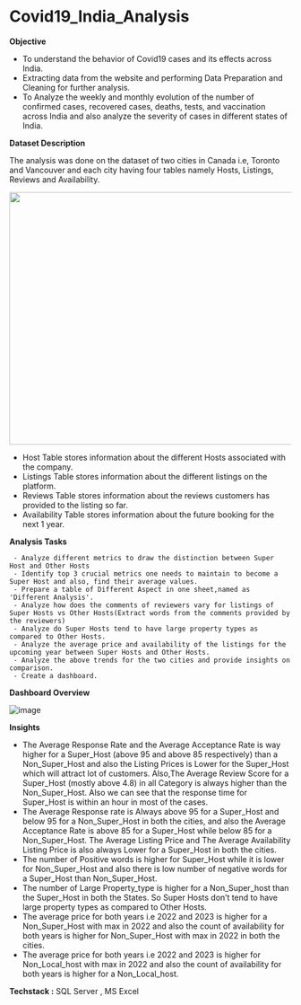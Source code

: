 # Covid19_India_Analysis


**Objective**

- To understand the behavior of Covid19 cases and its effects across India.
- Extracting data from the website and performing Data Preparation and Cleaning for further analysis.
- To Analyze the weekly and monthly evolution of the number of confirmed cases, recovered cases, deaths, tests, and vaccination across India and also analyze the severity of cases in different states of India.

**Dataset Description**

The analysis was done on the dataset of two cities in Canada i.e, Toronto and Vancouver and each city having four tables namely Hosts, Listings, Reviews and Availability.
<p align="center"> <a target="_blank" rel="noopener noreferrer" href="#"><img width="700" height="450" src="https://user-images.githubusercontent.com/108783182/190851874-cd2920a7-b5c7-466e-af68-90923d93851e.png" height="175px"/></a>
     
- Host Table stores information about the different Hosts associated with the company.
- Listings Table stores information about the different listings on the platform.
- Reviews Table stores information about the reviews customers has provided to the listing so far.
- Availability Table stores information about the future booking for the next 1 year.


**Analysis Tasks**

     - Analyze different metrics to draw the distinction between Super Host and Other Hosts
     - Identify top 3 crucial metrics one needs to maintain to become a Super Host and also, find their average values.
     - Prepare a table of Different Aspect in one sheet,named as 'Different Analysis'.
     - Analyze how does the comments of reviewers vary for listings of Super Hosts vs Other Hosts(Extract words from the comments provided by the reviewers)
     - Analyze do Super Hosts tend to have large property types as compared to Other Hosts.
     - Analyze the average price and availability of the listings for the upcoming year between Super Hosts and Other Hosts.
     - Analyze the above trends for the two cities and provide insights on comparison.
     - Create a dashboard.
       
**Dashboard Overview**

![image](https://user-images.githubusercontent.com/108783182/190852845-60529912-8a5d-4f0b-8ce1-f310c25b9716.png)

**Insights**
- The Average Response Rate and the Average Acceptance Rate is way higher for a Super_Host (above 95 and above 85 respectively) than a Non_Super_Host and also the Listing Prices is Lower for the Super_Host which will attract lot of customers. Also,The Average Review Score for a Super_Host (mostly above 4.8) in all Category is always higher than the Non_Super_Host. Also we can see that the response time for Super_Host is within an hour in most of the cases.
- The Average Response rate is Always above 95 for a Super_Host and below 95 for a Non_Super_Host in both the cities, and also the Average Acceptance Rate is above 85 for a Super_Host while below 85 for a Non_Super_Host. The Average Listing Price and The Average Availability Listing Price is also always Lower for a Super_Host in both the cities.
- The number of Positive words is higher for Super_Host while it is lower for Non_Super_Host and also there is low number of negative words for a Super_Host than Non_Super_Host.
- The number of Large Property_type is higher for a Non_Super_host than the Super_Host in both the States. So Super Hosts don’t tend to have large property types as compared to Other Hosts.
- The average price for both years i.e 2022 and 2023 is higher for a Non_Super_Host with max in 2022 and also the count of availability for both years is higher for Non_Super_Host with max in 2022 in both the cities.
- The average price for both years i.e 2022 and 2023 is higher for Non_Local_host with max in 2022 and also the count of availability for both years is higher for a Non_Local_host.





**Techstack :**
SQL Server , MS Excel

